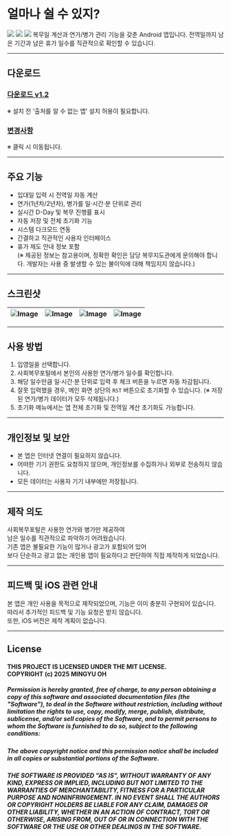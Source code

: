 # 얼마나 쉴 수 있지?

<img src="https://img.shields.io/badge/platform-Android-blue" />
<img src="https://img.shields.io/badge/language-Java+Html-red" />
<img src="https://img.shields.io/badge/minSdk-29-brightgreen" />
복무일 계산과 연가/병가 관리 기능을 갖춘 Android 앱입니다.  
전역일까지 남은 기간과 남은 휴가 일수를 직관적으로 확인할 수 있습니다.

---

## 다운로드

### [다운로드 v1.2](https://github.com/HotSpicyMango/GONG-IK/releases/download/1.2/1.2.apk)<br>
※ 설치 전 '출처를 알 수 없는 앱' 설치 허용이 필요합니다.
### [변경사항](https://github.com/HotSpicyMango/GONG-IK/releases/tag/1.2)<br>
※ 클릭 시 이동됩니다.

---

## 주요 기능

- 입대일 입력 시 전역일 자동 계산
- 연가(1년차/2년차), 병가를 일·시간·분 단위로 관리
- 실시간 D-Day 및 복무 진행률 표시
- 자동 저장 및 전체 초기화 기능
- 시스템 다크모드 연동
- 간결하고 직관적인 사용자 인터페이스
- 휴가 제도 안내 정보 포함  
  (※ 제공된 정보는 참고용이며, 정확한 확인은 담당 복무지도관에게 문의해야 합니다. 개발자는 사용 중 발생할 수 있는 불이익에 대해 책임지지 않습니다.)

---

## 스크린샷

![Image](https://github.com/user-attachments/assets/ca3f1492-8816-43c2-9ca7-39bc63ccb11d) | ![Image](https://github.com/user-attachments/assets/ac025a31-8fb1-4b7a-b0b5-348a6cbbcedc) | ![Image](https://github.com/user-attachments/assets/35ff480e-1a11-41e7-8710-0d8b53b4aa98) | ![Image](https://github.com/user-attachments/assets/758c3c56-49f9-447e-8b67-f738b677ea45)
---|---|---|---|

---

## 사용 방법

1. 입영일을 선택합니다.
2. 사회복무포털에서 본인의 사용한 연가/병가 일수를 확인합니다.
3. 해당 일수만큼 일·시간·분 단위로 입력 후 체크 버튼을 누르면 자동 차감됩니다.
4. 잘못 입력했을 경우, 메인 화면 상단의 `RST` 버튼으로 초기화할 수 있습니다.
   (※ 저장된 연가/병가 데이터가 모두 삭제됩니다.)
5. 초기화 메뉴에서는 앱 전체 초기화 및 전역일 계산 초기화도 가능합니다.

---

## 개인정보 및 보안

- 본 앱은 인터넷 연결이 필요하지 않습니다.
- 어떠한 기기 권한도 요청하지 않으며, 개인정보를 수집하거나 외부로 전송하지 않습니다.
- 모든 데이터는 사용자 기기 내부에만 저장됩니다.

---

## 제작 의도

사회복무포털은 사용한 연가와 병가만 제공하여  
남은 일수를 직관적으로 파악하기 어려웠습니다.  
기존 앱은 불필요한 기능이 많거나 광고가 포함되어 있어  
보다 단순하고 광고 없는 개인용 앱이 필요하다고 판단하여 직접 제작하게 되었습니다.

---

## 피드백 및 iOS 관련 안내

본 앱은 개인 사용을 목적으로 제작되었으며, 기능은 이미 충분히 구현되어 있습니다.  
따라서 추가적인 피드백 및 기능 요청은 받지 않습니다.  
또한, iOS 버전은 제작 계획이 없습니다.

---

## License

#### THIS PROJECT IS LICENSED UNDER THE MIT LICENSE. <br> COPYRIGHT (c) 2025 MINGYU OH

##### Permission is hereby granted, free of charge, to any person obtaining a copy  of this software and associated documentation files (the "Software"), to deal  in the Software without restriction, including without limitation the rights  to use, copy, modify, merge, publish, distribute, sublicense, and/or sell  copies of the Software, and to permit persons to whom the Software is  furnished to do so, subject to the following conditions:

##### The above copyright notice and this permission notice shall be included in  all copies or substantial portions of the Software.

##### THE SOFTWARE IS PROVIDED "AS IS", WITHOUT WARRANTY OF ANY KIND, EXPRESS OR  IMPLIED, INCLUDING BUT NOT LIMITED TO THE WARRANTIES OF MERCHANTABILITY,  FITNESS FOR A PARTICULAR PURPOSE AND NONINFRINGEMENT. IN NO EVENT SHALL THE  AUTHORS OR COPYRIGHT HOLDERS BE LIABLE FOR ANY CLAIM, DAMAGES OR OTHER  LIABILITY, WHETHER IN AN ACTION OF CONTRACT, TORT OR OTHERWISE, ARISING FROM,  OUT OF OR IN CONNECTION WITH THE SOFTWARE OR THE USE OR OTHER DEALINGS IN THE  SOFTWARE.
